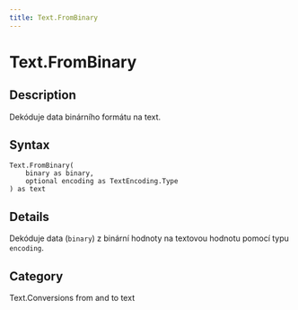 ```yaml
---
title: Text.FromBinary
---
```


# Text.FromBinary


## Description

Dekóduje data binárního formátu na text.


## Syntax

```powerquery
Text.FromBinary(
    binary as binary,
    optional encoding as TextEncoding.Type
) as text
```


## Details

Dekóduje data (<code>binary</code>) z binární hodnoty na textovou hodnotu pomocí typu <code>encoding</code>.



## Category
Text.Conversions from and to text
